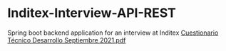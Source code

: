 # Inditex-Interview-API-REST
Spring boot backend application for an interview at Inditex
[Cuestionario Técnico Desarrollo Septiembre 2021.pdf](https://github.com/oleh97/Inditex-Interview-API-REST/files/7221260/Cuestionario.Tecnico.Desarrollo.Septiembre.2021.pdf)
